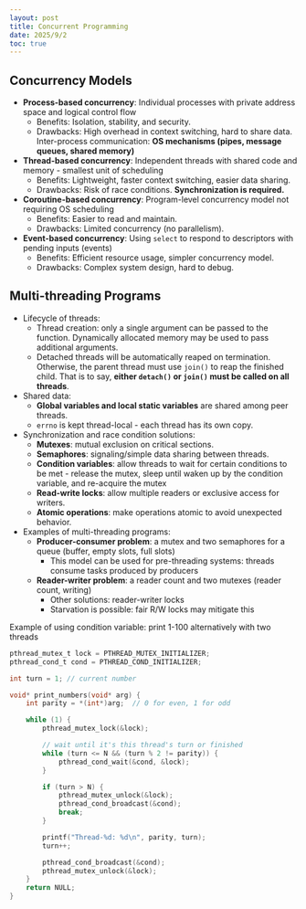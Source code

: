 ```yaml
---
layout: post
title: Concurrent Programming
date: 2025/9/2
toc: true
---
```


## Concurrency Models

- **Process-based concurrency**: Individual processes with private address space and logical control flow
  - Benefits: Isolation, stability, and security.
  - Drawbacks: High overhead in context switching, hard to share data. Inter-process communication: **OS mechanisms (pipes, message queues, shared memory)**
- **Thread-based concurrency**: Independent threads with shared code and memory - smallest unit of scheduling
  - Benefits: Lightweight, faster context switching, easier data sharing.
  - Drawbacks: Risk of race conditions. **Synchronization is required.**
- **Coroutine-based concurrency**: Program-level concurrency model not requiring OS scheduling
  - Benefits: Easier to read and maintain.
  - Drawbacks: Limited concurrency (no parallelism).
- **Event-based concurrency**: Using `select` to respond to descriptors with pending inputs (events)
  - Benefits: Efficient resource usage, simpler concurrency model.
  - Drawbacks: Complex system design, hard to debug.


## Multi-threading Programs

- Lifecycle of threads:
  - Thread creation: only a single argument can be passed to the function. Dynamically allocated memory may be used to pass additional arguments.
  - Detached threads will be automatically reaped on termination. Otherwise, the parent thread must use `join()` to reap the finished child. That is to say, **either `detach()` or `join()` must be called on all threads**.
- Shared data:
  - **Global variables and local static variables** are shared among peer threads.
  - `errno` is kept thread-local - each thread has its own copy.
- Synchronization and race condition solutions:
  - **Mutexes**: mutual exclusion on critical sections.
  - **Semaphores**: signaling/simple data sharing between threads.
  - **Condition variables**: allow threads to wait for certain conditions to be met - release the mutex, sleep until waken up by the condition variable, and re-acquire the mutex
  - **Read-write locks**: allow multiple readers or exclusive access for writers.
  - **Atomic operations**: make operations atomic to avoid unexpected behavior.
- Examples of multi-threading programs:
  - **Producer-consumer problem**: a mutex and two semaphores for a queue (buffer, empty slots, full slots)
    - This model can be used for pre-threading systems: threads consume tasks produced by producers
  - **Reader-writer problem**: a reader count and two mutexes (reader count, writing)
    - Other solutions: reader-writer locks
    - Starvation is possible: fair R/W locks may mitigate this

Example of using condition variable: print 1-100 alternatively with two threads

```c
pthread_mutex_t lock = PTHREAD_MUTEX_INITIALIZER;
pthread_cond_t cond = PTHREAD_COND_INITIALIZER;

int turn = 1; // current number

void* print_numbers(void* arg) {
    int parity = *(int*)arg;  // 0 for even, 1 for odd

    while (1) {
        pthread_mutex_lock(&lock);

        // wait until it's this thread's turn or finished
        while (turn <= N && (turn % 2 != parity)) {
            pthread_cond_wait(&cond, &lock);
        }

        if (turn > N) {
            pthread_mutex_unlock(&lock);
            pthread_cond_broadcast(&cond);
            break;
        }

        printf("Thread-%d: %d\n", parity, turn);
        turn++;

        pthread_cond_broadcast(&cond);
        pthread_mutex_unlock(&lock);
    }
    return NULL;
}
```
